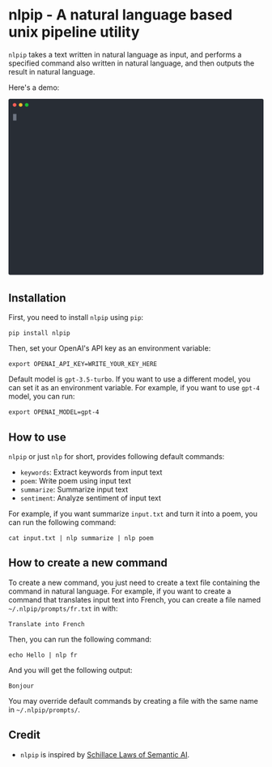 # nlpip - A natural language based unix pipeline utility

`nlpip` takes a text written in natural language as input, and performs a
specified command also written in natural language, and then outputs the result
in natural language.

Here's a demo:

<img width="600" src="https://github.com/akngs/nlpip/raw/main/nlpip.svg" alt="screen recording">

## Installation

First, you need to install `nlpip` using `pip`:

    pip install nlpip

Then, set your OpenAI's API key as an environment variable:

    export OPENAI_API_KEY=WRITE_YOUR_KEY_HERE

Default model is `gpt-3.5-turbo`. If you want to use a different model, you can set it as an
environment variable. For example, if you want to use `gpt-4` model, you can run:

    export OPENAI_MODEL=gpt-4

## How to use

`nlpip` or just `nlp` for short, provides following default commands:

- `keywords`: Extract keywords from input text
- `poem`: Write poem using input text
- `summarize`: Summarize input text
- `sentiment`: Analyze sentiment of input text

For example, if you want summarize `input.txt` and turn it into a poem, you can
run the following command:

    cat input.txt | nlp summarize | nlp poem

## How to create a new command

To create a new command, you just need to create a text file containing the
command in natural language. For example, if you want to create a command that
translates input text into French, you can create a file named
`~/.nlpip/prompts/fr.txt` in with:

    Translate into French

Then, you can run the following command:

    echo Hello | nlp fr

And you will get the following output:

    Bonjour

You may override default commands by creating a file with the same name in
`~/.nlpip/prompts/`.

## Credit

- `nlpip` is inspired by
  [Schillace Laws of Semantic AI](https://learn.microsoft.com/en-us/semantic-kernel/howto/schillacelaws).
